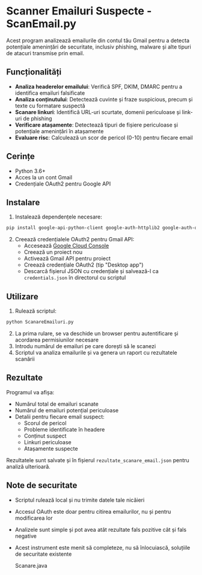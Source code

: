 # Scanner Emailuri Suspecte  - ScanEmail.py

Acest program analizează emailurile din contul tău Gmail pentru a detecta potențiale amenințări de securitate, inclusiv phishing, malware și alte tipuri de atacuri transmise prin email.

## Funcționalități

- **Analiza headerelor emailului**: Verifică SPF, DKIM, DMARC pentru a identifica emailuri falsificate
- **Analiza conținutului**: Detectează cuvinte și fraze suspicious, precum și texte cu formatare suspectă
- **Scanare linkuri**: Identifică URL-uri scurtate, domenii periculoase și link-uri de phishing
- **Verificare atașamente**: Detectează tipuri de fișiere periculoase și potențiale amenințări în atașamente
- **Evaluare risc**: Calculează un scor de pericol (0-10) pentru fiecare email

## Cerințe

- Python 3.6+
- Acces la un cont Gmail
- Credențiale OAuth2 pentru Google API

## Instalare

1. Instalează dependențele necesare:

```bash
pip install google-api-python-client google-auth-httplib2 google-auth-oauthlib dnspython
```

2. Creează credențialele OAuth2 pentru Gmail API:
   - Accesează [Google Cloud Console](https://console.cloud.google.com/)
   - Creează un proiect nou
   - Activează Gmail API pentru proiect
   - Creează credențiale OAuth2 (tip "Desktop app")
   - Descarcă fișierul JSON cu credențiale și salvează-l ca `credentials.json` în directorul cu scriptul

## Utilizare

1. Rulează scriptul:

```bash
python ScanareEmailuri.py
```

2. La prima rulare, se va deschide un browser pentru autentificare și acordarea permisiunilor necesare
3. Introdu numărul de emailuri pe care dorești să le scanezi
4. Scriptul va analiza emailurile și va genera un raport cu rezultatele scanării

## Rezultate

Programul va afișa:
- Numărul total de emailuri scanate
- Numărul de emailuri potențial periculoase
- Detalii pentru fiecare email suspect: 
  - Scorul de pericol
  - Probleme identificate în headere
  - Conținut suspect
  - Linkuri periculoase 
  - Atașamente suspecte

Rezultatele sunt salvate și în fișierul `rezultate_scanare_email.json` pentru analiză ulterioară.

## Note de securitate

- Scriptul rulează local și nu trimite datele tale nicăieri
- Accesul OAuth este doar pentru citirea emailurilor, nu și pentru modificarea lor
- Analizele sunt simple și pot avea atât rezultate fals pozitive cât și fals negative
- Acest instrument este menit să completeze, nu să înlocuiască, soluțiile de securitate existente

  Scanare.java

